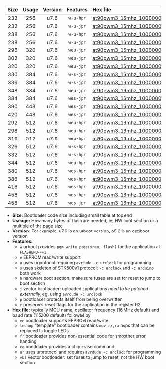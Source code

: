 |Size|Usage|Version|Features|Hex file|
|:-:|:-:|:-:|:-:|:--|
|232|256|u7.6|`w-u-hpr`|[at90pwm3_16mhz_1000000bps_ur.hex](https://raw.githubusercontent.com/stefanrueger/urboot/main/at90pwm3_16mhz_1000000bps_ur.hex)|
|232|256|u7.6|`w-u-jpr`|[at90pwm3_16mhz_1000000bps_ur_vbl.hex](https://raw.githubusercontent.com/stefanrueger/urboot/main/at90pwm3_16mhz_1000000bps_ur_vbl.hex)|
|238|256|u7.6|`w-u-hpr`|[at90pwm3_16mhz_1000000bps_lednop_ur.hex](https://raw.githubusercontent.com/stefanrueger/urboot/main/at90pwm3_16mhz_1000000bps_lednop_ur.hex)|
|238|256|u7.6|`w-u-jpr`|[at90pwm3_16mhz_1000000bps_lednop_ur_vbl.hex](https://raw.githubusercontent.com/stefanrueger/urboot/main/at90pwm3_16mhz_1000000bps_lednop_ur_vbl.hex)|
|296|320|u7.6|`weu-jpr`|[at90pwm3_16mhz_1000000bps_ee_ur_vbl.hex](https://raw.githubusercontent.com/stefanrueger/urboot/main/at90pwm3_16mhz_1000000bps_ee_ur_vbl.hex)|
|302|320|u7.6|`weu-jpr`|[at90pwm3_16mhz_1000000bps_ee_lednop_ur_vbl.hex](https://raw.githubusercontent.com/stefanrueger/urboot/main/at90pwm3_16mhz_1000000bps_ee_lednop_ur_vbl.hex)|
|320|320|u7.6|`weu-jpr`|[at90pwm3_16mhz_1000000bps_ee_lednop_fr_ur_vbl.hex](https://raw.githubusercontent.com/stefanrueger/urboot/main/at90pwm3_16mhz_1000000bps_ee_lednop_fr_ur_vbl.hex)|
|330|384|u7.6|`w-s-jpr`|[at90pwm3_16mhz_1000000bps_vbl.hex](https://raw.githubusercontent.com/stefanrueger/urboot/main/at90pwm3_16mhz_1000000bps_vbl.hex)|
|336|384|u7.6|`w-s-jpr`|[at90pwm3_16mhz_1000000bps_lednop_vbl.hex](https://raw.githubusercontent.com/stefanrueger/urboot/main/at90pwm3_16mhz_1000000bps_lednop_vbl.hex)|
|348|384|u7.6|`weu-jpr`|[at90pwm3_16mhz_1000000bps_ee_lednop_fr_ce_ur_vbl.hex](https://raw.githubusercontent.com/stefanrueger/urboot/main/at90pwm3_16mhz_1000000bps_ee_lednop_fr_ce_ur_vbl.hex)|
|384|384|u7.6|`wes-jpr`|[at90pwm3_16mhz_1000000bps_ee_vbl.hex](https://raw.githubusercontent.com/stefanrueger/urboot/main/at90pwm3_16mhz_1000000bps_ee_vbl.hex)|
|390|448|u7.6|`wes-jpr`|[at90pwm3_16mhz_1000000bps_ee_lednop_vbl.hex](https://raw.githubusercontent.com/stefanrueger/urboot/main/at90pwm3_16mhz_1000000bps_ee_lednop_vbl.hex)|
|420|448|u7.6|`wes-jpr`|[at90pwm3_16mhz_1000000bps_ee_lednop_fr_vbl.hex](https://raw.githubusercontent.com/stefanrueger/urboot/main/at90pwm3_16mhz_1000000bps_ee_lednop_fr_vbl.hex)|
|292|512|u7.6|`weu-hpr`|[at90pwm3_16mhz_1000000bps_ee_ur.hex](https://raw.githubusercontent.com/stefanrueger/urboot/main/at90pwm3_16mhz_1000000bps_ee_ur.hex)|
|298|512|u7.6|`weu-hpr`|[at90pwm3_16mhz_1000000bps_ee_lednop_ur.hex](https://raw.githubusercontent.com/stefanrueger/urboot/main/at90pwm3_16mhz_1000000bps_ee_lednop_ur.hex)|
|316|512|u7.6|`weu-hpr`|[at90pwm3_16mhz_1000000bps_ee_lednop_fr_ur.hex](https://raw.githubusercontent.com/stefanrueger/urboot/main/at90pwm3_16mhz_1000000bps_ee_lednop_fr_ur.hex)|
|326|512|u7.6|`w-s-hpr`|[at90pwm3_16mhz_1000000bps.hex](https://raw.githubusercontent.com/stefanrueger/urboot/main/at90pwm3_16mhz_1000000bps.hex)|
|332|512|u7.6|`w-s-hpr`|[at90pwm3_16mhz_1000000bps_lednop.hex](https://raw.githubusercontent.com/stefanrueger/urboot/main/at90pwm3_16mhz_1000000bps_lednop.hex)|
|344|512|u7.6|`weu-hpr`|[at90pwm3_16mhz_1000000bps_ee_lednop_fr_ce_ur.hex](https://raw.githubusercontent.com/stefanrueger/urboot/main/at90pwm3_16mhz_1000000bps_ee_lednop_fr_ce_ur.hex)|
|380|512|u7.6|`wes-hpr`|[at90pwm3_16mhz_1000000bps_ee.hex](https://raw.githubusercontent.com/stefanrueger/urboot/main/at90pwm3_16mhz_1000000bps_ee.hex)|
|386|512|u7.6|`wes-hpr`|[at90pwm3_16mhz_1000000bps_ee_lednop.hex](https://raw.githubusercontent.com/stefanrueger/urboot/main/at90pwm3_16mhz_1000000bps_ee_lednop.hex)|
|416|512|u7.6|`wes-hpr`|[at90pwm3_16mhz_1000000bps_ee_lednop_fr.hex](https://raw.githubusercontent.com/stefanrueger/urboot/main/at90pwm3_16mhz_1000000bps_ee_lednop_fr.hex)|
|458|512|u7.6|`wes-hpr`|[at90pwm3_16mhz_1000000bps_ee_lednop_fr_ce.hex](https://raw.githubusercontent.com/stefanrueger/urboot/main/at90pwm3_16mhz_1000000bps_ee_lednop_fr_ce.hex)|
|458|512|u7.6|`wes-jpr`|[at90pwm3_16mhz_1000000bps_ee_lednop_fr_ce_vbl.hex](https://raw.githubusercontent.com/stefanrueger/urboot/main/at90pwm3_16mhz_1000000bps_ee_lednop_fr_ce_vbl.hex)|

- **Size:** Bootloader code size including small table at top end
- **Useage:** How many bytes of flash are needed, ie, HW boot section or a multiple of the page size
- **Version:** For example, u7.6 is an urboot version, o5.2 is an optiboot version
- **Features:**
  + `w` urboot provides `pgm_write_page(sram, flash)` for the application at `FLASHEND-4+1`
  + `e` EEPROM read/write support
  + `u` uses urprotocol requiring `avrdude -c urclock` for programming
  + `s` uses skeleton of STK500v1 protocol; `-c urclock` and `-c arduino` both work
  + `h` hardware boot section: make sure fuses are set for reset to jump to boot section
  + `j` vector bootloader: uploaded applications *need to be patched externally*, eg, using `avrdude -c urclock`
  + `p` bootloader protects itself from being overwritten
  + `r` preserves reset flags for the application in the register R2
- **Hex file:** typically MCU name, oscillator frequency (16 MHz default) and baud rate (115200 default) followed by
  + `ee` bootloader supports EEPROM read/write
  + `lednop` "template" bootloader contains `mov rx,rx` nops that can be replaced to toggle LEDs
  + `fr` bootloader provides non-essential code for smoother error handing
  + `ce` bootloader provides a chip erase command
  + `ur` uses urprotocol and requires `avrdude -c urclock` for programming
  + `vbl` vector bootloader: set fuses to jump to reset, not the HW boot section
